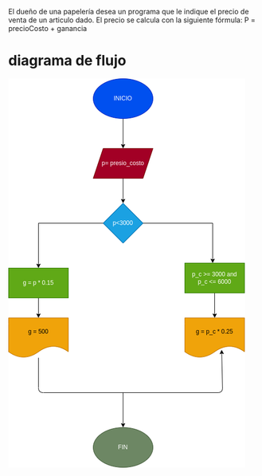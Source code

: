 El dueño de una papelería desea un programa que le indique el precio de venta
de un articulo dado. El precio se calcula con la siguiente fórmula:
P = precioCosto + ganancia
# diagrama de flujo
![Diagrama de flujo](diagrama.png "diageama de flujo" )